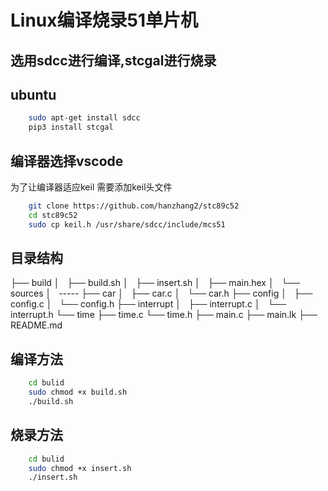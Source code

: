 # Linux编译烧录51单片机

## 选用sdcc进行编译,stcgal进行烧录

## ubuntu

```bash
    sudo apt-get install sdcc
    pip3 install stcgal
```

## 编译器选择vscode

为了让编译器适应keil 需要添加keil头文件

```bash
    git clone https://github.com/hanzhang2/stc89c52
    cd stc89c52
    sudo cp keil.h /usr/share/sdcc/include/mcs51
```

## 目录结构

├── build
│   ├── build.sh
│   ├── insert.sh
│   ├── main.hex
│   └── sources
│       -----
├── car
│   ├── car.c
│   └── car.h
├── config
│   ├── config.c
│   └── config.h
├── interrupt
│   ├── interrupt.c
│   └── interrupt.h
└── time
    ├── time.c
    └── time.h
├── main.c
├── main.lk
├── README.md

## 编译方法

```bash
    cd bulid
    sudo chmod +x build.sh
    ./build.sh
```

## 烧录方法

```bash
    cd bulid
    sudo chmod +x insert.sh
    ./insert.sh
```
